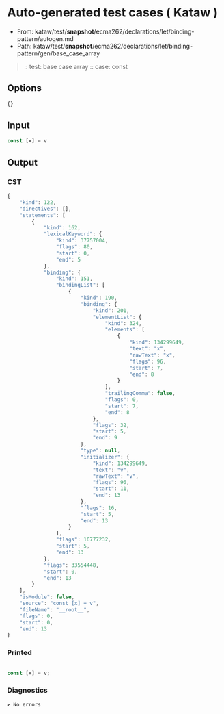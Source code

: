 # Auto-generated test cases ( Kataw )
- From: kataw/test/__snapshot__/ecma262/declarations/let/binding-pattern/autogen.md
- Path: kataw/test/__snapshot__/ecma262/declarations/let/binding-pattern/gen/base_case_array
> :: test: base case array
> :: case: const
## Options

`````js
{}
`````
## Input

`````js
const [x] = v
`````
## Output

### CST

```javascript
{
    "kind": 122,
    "directives": [],
    "statements": [
        {
            "kind": 162,
            "lexicalKeyword": {
                "kind": 37757004,
                "flags": 80,
                "start": 0,
                "end": 5
            },
            "binding": {
                "kind": 151,
                "bindingList": [
                    {
                        "kind": 190,
                        "binding": {
                            "kind": 201,
                            "elementList": {
                                "kind": 324,
                                "elements": [
                                    {
                                        "kind": 134299649,
                                        "text": "x",
                                        "rawText": "x",
                                        "flags": 96,
                                        "start": 7,
                                        "end": 8
                                    }
                                ],
                                "trailingComma": false,
                                "flags": 0,
                                "start": 7,
                                "end": 8
                            },
                            "flags": 32,
                            "start": 5,
                            "end": 9
                        },
                        "type": null,
                        "initializer": {
                            "kind": 134299649,
                            "text": "v",
                            "rawText": "v",
                            "flags": 96,
                            "start": 11,
                            "end": 13
                        },
                        "flags": 16,
                        "start": 5,
                        "end": 13
                    }
                ],
                "flags": 16777232,
                "start": 5,
                "end": 13
            },
            "flags": 33554448,
            "start": 0,
            "end": 13
        }
    ],
    "isModule": false,
    "source": "const [x] = v",
    "fileName": "__root__",
    "flags": 0,
    "start": 0,
    "end": 13
}
```

### Printed

```javascript

const [x] = v;
```

### Diagnostics

```javascript
✔ No errors
```

